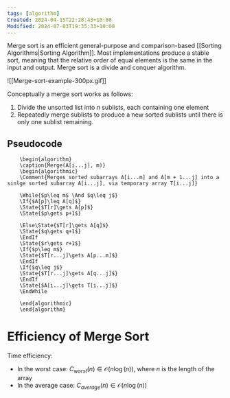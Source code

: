 ```yaml
---
tags: [algorithm]
Created: 2024-04-15T22:28:43+10:00
Modified: 2024-07-03T19:35:33+10:00
---
```

Merge sort is an efficient general-purpose and comparison-based [[Sorting Algorithms|Sorting Algorithm]]. Most implementations produce a stable sort, meaning that the relative order of equal elements is the same in the input and output. Merge sort is a divide and conquer algorithm.

![[Merge-sort-example-300px.gif]]

Conceptually a merge sort works as follows:
1. Divide the unsorted list into $n$ sublists, each containing one element
2. Repeatedly merge sublists to produce a new sorted sublists until there is only one sublist remaining.

## Pseudocode
```pseudo
	\begin{algorithm}
	\caption{Merge(A[i...j], m)}
	\begin{algorithmic}
	\Comment{Merges sorted subarrays A[i...m] and A[m + 1...j] into a sinlge sorted subarray A[i...j], via temporary array T[i...j]}
	
	\While{$p\leq m$ \And $q\leq j$}
	\If{$A[p]\leq A[q]$}
	\State{$T[r]\gets A[p]$}
	\State{$p\gets p+1$}
	
	\Else\State{$T[r]\gets A[q]$}
	\State{$q\gets q+1$}
	\EndIf
	\State{$r\gets r+1$}
	\If{$p\leq m$}
	\State{$T[r...j]\gets A[p...m]$}
	\EndIf 
	\If{$q\leq j$}
	\State{$T[r...j]\gets A[q...j]$}
	\EndIf 
	\State{$A[i...j]\gets T[i...j]$}
    \EndWhile

	\end{algorithmic}
	\end{algorithm}
```

# Efficiency of Merge Sort
Time efficiency:
- In the worst case: $C_{worst}(n)\in\mathcal{O}(n\log(n))$, where $n$ is the length of the array
- In the average case: $C_{average}(n)\in\mathcal{O}(n\log(n))$
